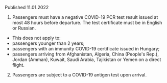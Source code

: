 Published 11.01.2022
1. Passengers must have a negative COVID-19 PCR test result issued at most 48 hours before departure. The test certificate must be in English or Russian.
- This does not apply to:
- passengers younger than 2 years;
- passengers with an immunity COVID-19 certificate issued in Hungary;
- passengers arriving from Afghanistan, Algeria, China (People's Rep.), Jordan (Amman), Kuwait, Saudi Arabia, Tajikistan or Yemen on a direct flight.
2. Passengers are subject to a COVID-19 antigen test upon arrival.